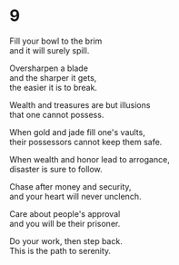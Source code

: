 # 9

Fill your bowl to the brim  
and it will surely spill.

Oversharpen a blade  
and the sharper it gets,  
the easier it is to break.

Wealth and treasures are but illusions  
that one cannot possess.

When gold and jade fill one's vaults,   
their possessors cannot keep them safe.

When wealth and honor lead to arrogance,  
disaster is sure to follow.

Chase after money and security,  
and your heart will never unclench.

Care about people's approval  
and you will be their prisoner.

Do your work, then step back.  
This is the path to serenity.

